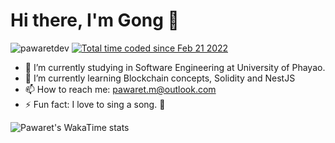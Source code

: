 # Hi there, I'm Gong 👋

<p float="left"> 
  <img src="https://komarev.com/ghpvc/?username=pawaretdev&label=Profile%20views&color=0e75b6&style=flat" alt="pawaretdev" /> 
  <a href="https://wakatime.com/@9d428ed7-f009-46c0-ab5f-a18fe7073753"><img src="https://wakatime.com/badge/user/9d428ed7-f009-46c0-ab5f-a18fe7073753.svg" alt="Total time coded since Feb 21 2022" /></a>
</p>

- 🔭 I’m currently studying in Software Engineering at University of Phayao.
- 🌱 I’m currently learning Blockchain concepts, Solidity and NestJS
- 📫 How to reach me: pawaret.m@outlook.com
- ⚡ Fun fact: I love to sing a song. 🤣

![Pawaret's WakaTime stats](https://github-readme-stats.vercel.app/api/wakatime?username=@pawaret\&layout=compact)
